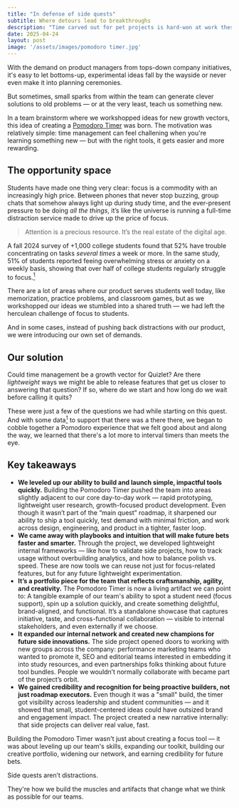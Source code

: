 ```yaml
---
title: "In defense of side quests"
subtitle: Where detours lead to breakthroughs
description: "Time carved out for pet projects is hard-won at work these days, but there's so much value in spending time outside official company projects."
date: 2025-04-24
layout: post
image: '/assets/images/pomodoro timer.jpg'
---
```


With the demand on product managers from tops-down company initiatives, it's easy to let bottoms-up, experimental ideas fall by the wayside or never even make it into planning ceremonies. 

But sometimes, small sparks from within the team can generate clever solutions to old problems — or at the very least, teach us something new. 

In a team brainstorm where we workshopped ideas for new growth vectors, this idea of creating a <a href="https://quizlet.com/features/pomodoro-timer">Pomodoro Timer</a> was born. The motivation was relatively simple: time management can feel challening when you're learning something new — but with the right tools, it gets easier and more rewarding. 

<h2>The opportunity space</h2>
Students have made one thing very clear: focus is a commodity with an increasingly high price. Between phones that never stop buzzing, group chats that somehow always light up during study time, and the ever-present pressure to be doing <em>all the things</em>, it’s like the universe is running a full-time distraction service made to drive up the price of focus. 


<blockquote>
Attention is a precious resource. It’s the real estate of the digital age.  
</blockquote>


A fall 2024 survey of +1,000 college students found that 52% have trouble concentrating on tasks <em>several times</em> a week or more. In the same study, 51% of students reported feeing overwhelming stress or anxiety on a weekly basis, showing that over half of college students regularly struggle to focus.<a href="https://kahoot.com/press/2024/10/29/study-habits-snapshot-2024/#:~:text=match%20at%20L142%20challenges%2C%20with,a%20week%20or%20every%20day:"><sup>1</sup></a>

There are a lot of areas where our product serves students well today, like memorization, practice problems, and classroom games, but as we workshopped our ideas we stumbled into a shared truth — we had left the herculean challenge of focus to students. 

And in some cases, instead of pushing back distractions with our product, we were introducing our own set of demands.

<h2>Our solution</h2>
Could time management be a growth vector for Quizlet? Are there <em>lightweight</em> ways we might be able to release features that get us closer to answering that question? If so, where do we start and how long do we wait before calling it quits? 

These were just a few of the questions we had while starting on this quest. And with some data<a href="https://www.thenewshouse.com/campus-news/orange-pulse/students-share-thoughts-on-study-habits-and-procrastination/#:~:text=With%20procrastination%20being%20a%20major,maintain%20concentration%20and%20prevent%20burnout"><sup>1</sup></a> to support that there was a there there, we began to cobble together a Pomodoro experience that we felt good about and along the way, we learned that there's a lot more to interval timers than meets the eye.

<h2>Key takeaways</h2>

<ul>
  <li><b>We leveled up our ability to build and launch simple, impactful tools quickly.</b> Building the Pomodoro Timer pushed the team into areas slightly adjacent to our core day-to-day work — rapid prototyping, lightweight user research, growth-focused product development.
Even though it wasn’t part of the “main quest” roadmap, it sharpened our ability to ship a tool quickly, test demand with minimal friction, and work across design, engineering, and product in a tighter, faster loop.</li>
  <li><b>We came away with playbooks and intuition that will make future bets faster and smarter.</b> Through the project, we developed lightweight internal frameworks — like how to validate side projects, how to track usage without overbuilding analytics, and how to balance polish vs. speed.
These are now tools we can reuse not just for focus-related features, but for any future lightweight experimentation. </li>
<li><b>It’s a portfolio piece for the team that reflects craftsmanship, agility, and creativity.</b> The Pomodoro Timer is now a living artifact we can point to:
A tangible example of our team's ability to spot a student need (focus support), spin up a solution quickly, and create something delightful, brand-aligned, and functional.
It’s a standalone showcase that captures initiative, taste, and cross-functional collaboration — visible to internal stakeholders, and even externally if we choose.</li>
<li><b>It expanded our internal network and created new champions for future side innovations.</b> The side project opened doors to working with new groups across the company: performance marketing teams who wanted to promote it, SEO and editorial teams interested in embedding it into study resources, and even partnerships folks thinking about future tool bundles.
People we wouldn’t normally collaborate with became part of the project’s orbit.</li>
<li><b>We gained credibility and recognition for being proactive builders, not just roadmap executors.</b> Even though it was a "small" build, the timer got visibility across leadership and student communities — and it showed that small, student-centered ideas could have outsized brand and engagement impact.
The project created a new narrative internally: that side projects can deliver real value, fast.</li>
</ul>

Building the Pomodoro Timer wasn't just about creating a focus tool — it was about leveling up our team's skills, expanding our toolkit, building our creative portfolio, widening our network, and earning credibility for future bets. 

Side quests aren’t distractions. 

They're how we build the muscles and artifacts that change what we think as possible for our teams.
